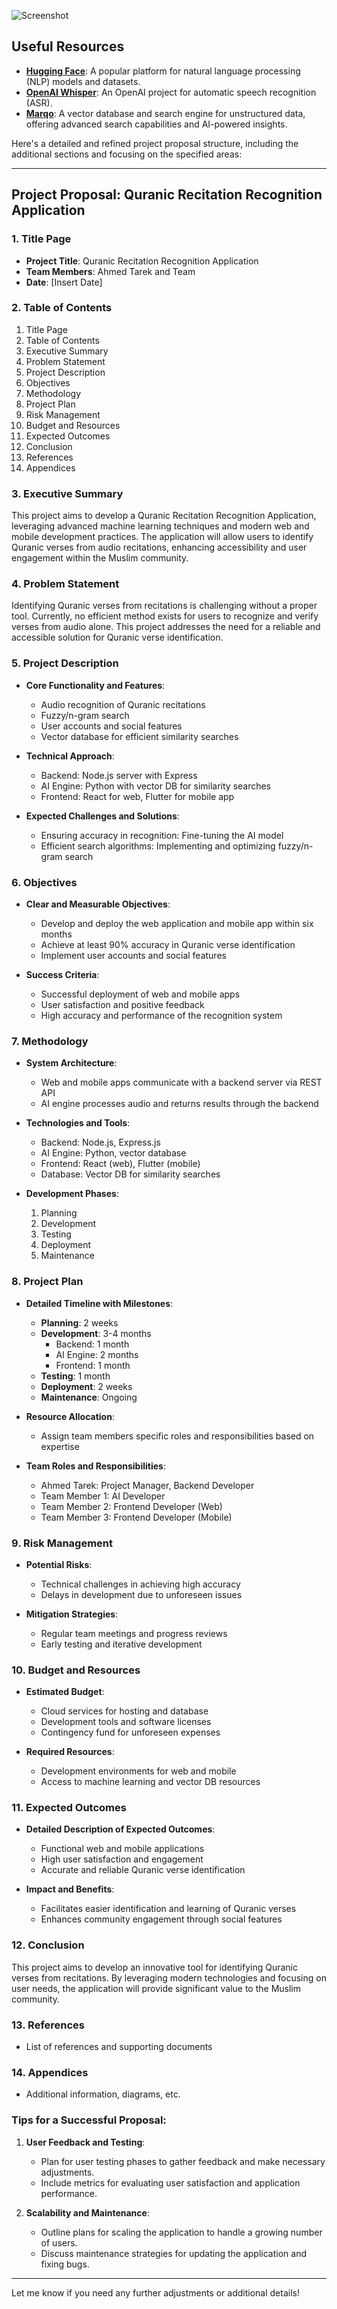 ![Screenshot](https://github.com/Mido191020/gp/blob/MIDO/Quaran/Quaran%20files/Sherno%20folder/Screenshot%202024-07-24%20071908%201.png)

## Useful Resources

- **[Hugging Face](https://huggingface.co/)**: A popular platform for natural language processing (NLP) models and datasets.
- **[OpenAI Whisper](https://github.com/openai/whisper)**: An OpenAI project for automatic speech recognition (ASR).
- **[Marqo](https://www.marqo.ai/)**: A vector database and search engine for unstructured data, offering advanced search capabilities and AI-powered insights.



Here's a detailed and refined project proposal structure, including the additional sections and focusing on the specified areas:

---

## Project Proposal: Quranic Recitation Recognition Application

### 1. Title Page
- **Project Title**: Quranic Recitation Recognition Application
- **Team Members**: Ahmed Tarek and Team
- **Date**: [Insert Date]

### 2. Table of Contents
1. Title Page
2. Table of Contents
3. Executive Summary
4. Problem Statement
5. Project Description
6. Objectives
7. Methodology
8. Project Plan
9. Risk Management
10. Budget and Resources
11. Expected Outcomes
12. Conclusion
13. References
14. Appendices

### 3. Executive Summary
This project aims to develop a Quranic Recitation Recognition Application, leveraging advanced machine learning techniques and modern web and mobile development practices. The application will allow users to identify Quranic verses from audio recitations, enhancing accessibility and user engagement within the Muslim community.

### 4. Problem Statement
Identifying Quranic verses from recitations is challenging without a proper tool. Currently, no efficient method exists for users to recognize and verify verses from audio alone. This project addresses the need for a reliable and accessible solution for Quranic verse identification.

### 5. Project Description
- **Core Functionality and Features**:
  - Audio recognition of Quranic recitations
  - Fuzzy/n-gram search
  - User accounts and social features
  - Vector database for efficient similarity searches

- **Technical Approach**:
  - Backend: Node.js server with Express
  - AI Engine: Python with vector DB for similarity searches
  - Frontend: React for web, Flutter for mobile app

- **Expected Challenges and Solutions**:
  - Ensuring accuracy in recognition: Fine-tuning the AI model
  - Efficient search algorithms: Implementing and optimizing fuzzy/n-gram search

### 6. Objectives
- **Clear and Measurable Objectives**:
  - Develop and deploy the web application and mobile app within six months
  - Achieve at least 90% accuracy in Quranic verse identification
  - Implement user accounts and social features

- **Success Criteria**:
  - Successful deployment of web and mobile apps
  - User satisfaction and positive feedback
  - High accuracy and performance of the recognition system

### 7. Methodology
- **System Architecture**:
  - Web and mobile apps communicate with a backend server via REST API
  - AI engine processes audio and returns results through the backend

- **Technologies and Tools**:
  - Backend: Node.js, Express.js
  - AI Engine: Python, vector database
  - Frontend: React (web), Flutter (mobile)
  - Database: Vector DB for similarity searches

- **Development Phases**:
  1. Planning
  2. Development
  3. Testing
  4. Deployment
  5. Maintenance

### 8. Project Plan
- **Detailed Timeline with Milestones**:
  - **Planning**: 2 weeks
  - **Development**: 3-4 months
    - Backend: 1 month
    - AI Engine: 2 months
    - Frontend: 1 month
  - **Testing**: 1 month
  - **Deployment**: 2 weeks
  - **Maintenance**: Ongoing

- **Resource Allocation**:
  - Assign team members specific roles and responsibilities based on expertise

- **Team Roles and Responsibilities**:
  - Ahmed Tarek: Project Manager, Backend Developer
  - Team Member 1: AI Developer
  - Team Member 2: Frontend Developer (Web)
  - Team Member 3: Frontend Developer (Mobile)

### 9. Risk Management
- **Potential Risks**:
  - Technical challenges in achieving high accuracy
  - Delays in development due to unforeseen issues

- **Mitigation Strategies**:
  - Regular team meetings and progress reviews
  - Early testing and iterative development

### 10. Budget and Resources
- **Estimated Budget**:
  - Cloud services for hosting and database
  - Development tools and software licenses
  - Contingency fund for unforeseen expenses

- **Required Resources**:
  - Development environments for web and mobile
  - Access to machine learning and vector DB resources

### 11. Expected Outcomes
- **Detailed Description of Expected Outcomes**:
  - Functional web and mobile applications
  - High user satisfaction and engagement
  - Accurate and reliable Quranic verse identification

- **Impact and Benefits**:
  - Facilitates easier identification and learning of Quranic verses
  - Enhances community engagement through social features

### 12. Conclusion
This project aims to develop an innovative tool for identifying Quranic verses from recitations. By leveraging modern technologies and focusing on user needs, the application will provide significant value to the Muslim community.

### 13. References
- List of references and supporting documents

### 14. Appendices
- Additional information, diagrams, etc.

### Tips for a Successful Proposal:
1. **User Feedback and Testing**:
   - Plan for user testing phases to gather feedback and make necessary adjustments.
   - Include metrics for evaluating user satisfaction and application performance.

2. **Scalability and Maintenance**:
   - Outline plans for scaling the application to handle a growing number of users.
   - Discuss maintenance strategies for updating the application and fixing bugs.

---

Let me know if you need any further adjustments or additional details!
